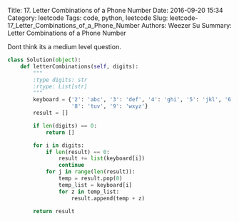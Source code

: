 Title: 17. Letter Combinations of a Phone Number 
Date: 2016-09-20 15:34
Category: leetcode
Tags: code, python, leetcode
Slug: leetcode-17_Letter_Combinations_of_a_Phone_Number 
Authors: Weezer Su
Summary: Letter Combinations of a Phone Number

Dont think its a medium level question.


```python
class Solution(object):
    def letterCombinations(self, digits):
        """
        :type digits: str
        :rtype: List[str]
        """
        keyboard = {'2': 'abc', '3': 'def', '4': 'ghi', '5': 'jkl', '6': 'mno', '7': 'pqrs',
                    '8': 'tuv', '9': 'wxyz'}
        result = []

        if len(digits) == 0:
            return []

        for i in digits:
            if len(result) == 0:
                result += list(keyboard[i])
                continue
            for j in range(len(result)):
                temp = result.pop(0)
                temp_list = keyboard[i]
                for z in temp_list:
                    result.append(temp + z)

        return result
```

